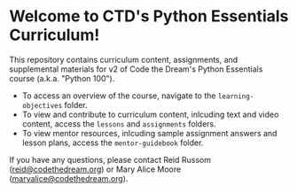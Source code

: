 # Welcome to CTD's Python Essentials Curriculum!

This repository contains curriculum content, assignments, and supplemental materials for v2 of Code the Dream's Python Essentials course (a.k.a. "Python 100"). 

 * To access an overview of the course, navigate to the `learning-objectives` folder.
 * To view and contribute to curriculum content, inlcuding text and video content, access the `lessons` and `assignments` folders.
 * To view mentor resources, inlcuding sample assignment answers and lesson plans, access the `mentor-guidebook` folder.

If you have any questions, please contact Reid Russom (reid@codethedream.org) or Mary Alice Moore (maryalice@codethedream.org).
